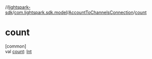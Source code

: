 //[lightspark-sdk](../../../index.md)/[com.lightspark.sdk.model](../index.md)/[AccountToChannelsConnection](index.md)/[count](count.md)

# count

[common]\
val [count](count.md): [Int](https://kotlinlang.org/api/latest/jvm/stdlib/kotlin/-int/index.html)
